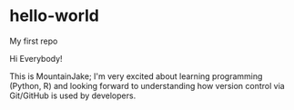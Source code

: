 # hello-world
My first repo

Hi Everybody!

This is MountainJake; I'm very excited about learning programming (Python, R) and looking forward to understanding how version control via Git/GitHub is used by developers.
